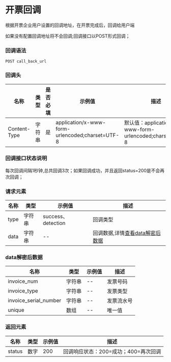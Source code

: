 # 开票回调

根据开票企业用户设置的回调地址，在开票完成后，回调给用户端

如果没有配置回调地址将不会回调;回调接口以POST形式回调；

### 回调语法

```
POST call_back_url
```

### 回调头

| 名称 | 类型|是否必填 |示例值| 描述|
|---|---|---|---|---|
| Content-Type | 字符串|是|application/x-www-form-urlencoded;charset=UTF-8| 默认值：application/x-www-form-urlencoded;charset=UTF-8 |

### 回调接口状态说明

每次回调间隔1秒钟,总共回调3次；如果回调成功，并且返回status=200是不会再次回调；

### 请求元素

| 名称 | 类型 |示例值| 描述|
|---|---|---|---|
| type | 字符串|success、detection| 回调类型 |
| data | 字符串|--| 回调数据,详情[查看data解密后数据](#data) |

### <a id='data'>data解密后数据</a>

| 名称 | 类型 |示例值| 描述|
|---|---|---|---| 
| invoice_num | 字符串|--| 发票号码 |
| invoice_type | 字符串|--| 发票类型 |
| invoice_serial_number | 字符串|--| 发票流水号 |
| unique | 数组|--| 唯一值 |

### 返回元素

| 名称 | 类型 |示例值| 描述|
|---|---|---|---| 
| status | 数字|200| 回调响应状态：200=成功；400=再次回调 |
